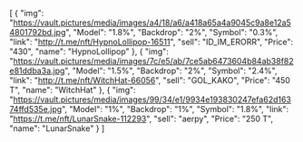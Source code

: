 [
  {
    "img": "https://vault.pictures/media/images/a4/18/a6/a418a65a4a9045c9a8e12a54801792bd.jpg",
    "Model": "1.8%",
    "Backdrop": "2%",
    "Symbol": "0.3%",
    "link": "http://t.me/nft/HypnoLollipop-16511",
    "sell": "ID_IM_ERORR",
    "Price": "430",
    "name": "HypnoLollipop"
  },
  {
    "img": "https://vault.pictures/media/images/7c/e5/ab/7ce5ab6473604b84ab38f82e81ddba3a.jpg",
    "Model": "1.5%",
    "Backdrop": "2%",
    "Symbol": "2.4%",
    "link": "http://t.me/nft/WitchHat-66056",
    "sell": "GOL_KAKO",
    "Price": "450 T",
    "name": "WitchHat"
  },
  {
    "img": "https://vault.pictures/media/images/99/34/e1/9934e193830247efa62d16374ffd535e.jpg",
    "Model": "1%",
    "Backdrop": "1%",
    "Symbol": "1.8%",
    "link": "https://t.me/nft/LunarSnake-112293",
    "sell": "aerpy",
    "Price": "250 T",
    "name": "LunarSnake"
  }
]
